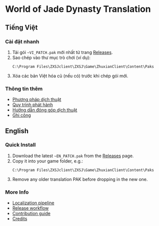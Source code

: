 # World of Jade Dynasty Translation

## Tiếng Việt

### Cài đặt nhanh
1. Tải gói `~VI_PATCH.pak` mới nhất từ trang [Releases](https://github.com/yakiro-nvg/wojd_trans/releases/latest).
2. Sao chép vào thư mục trò chơi (ví dụ):
   ```
   C:\Program Files\ZXSJclient\ZXSJ\Game\ZhuxianClient\Content\Paks
   ```
3. Xóa các bản Việt hóa cũ (nếu có) trước khi chép gói mới.

### Thông tin thêm
- [Phương pháp dịch thuật](docs/methodology.md)
- [Quy trình phát hành](docs/release-process.md)
- [Hướng dẫn đóng góp dịch thuật](docs/contributing-vi.md)
- [Ghi công](docs/credits.md)

## English

### Quick Install
1. Download the latest `~EN_PATCH.pak` from the [Releases](https://github.com/yakiro-nvg/wojd_trans/releases/latest) page.
2. Copy it into your game folder, e.g.:
   ```
   C:\Program Files\ZXSJclient\ZXSJ\Game\ZhuxianClient\Content\Paks
   ```
3. Remove any older translation PAK before dropping in the new one.

### More Info
- [Localization pipeline](docs/methodology.md)
- [Release workflow](docs/release-process.md)
- [Contribution guide](docs/contributing-en.md)
- [Credits](docs/credits.md)
